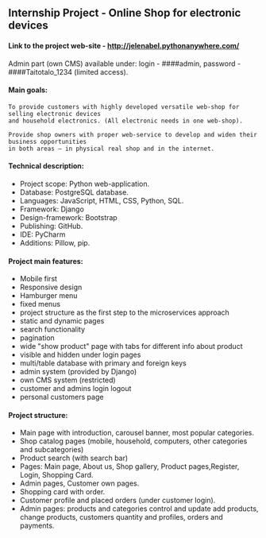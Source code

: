 ## Internship Project - Online Shop for electronic devices​
#### Link to the project web-site - http://jelenabel.pythonanywhere.com/
Admin part (own CMS) available under: 
login - ####admin, 
password - ####Taitotalo_1234 (limited access). 


#### Main goals: ​

```
To provide customers with highly developed versatile web-shop for selling electronic devices 
and household electronics. (All electronic needs in one web-shop). ​
​
Provide shop owners with proper web-service to develop and widen their business opportunities 
in both areas – in physical real shop and in the internet. ​
```

#### Technical description: 
- Project scope: Python web-application. ​
- Database: PostgreSQL database. ​
- Languages: JavaScript, HTML, CSS, Python, SQL. ​
- Framework: Django ​
- Design-framework: Bootstrap ​
- Publishing:  GitHub.​
- IDE: PyCharm​
- Additions: Pillow, pip.​

#### Project main features:

- Mobile first​
- Responsive design​
- Hamburger menu​
- fixed menus​
- project structure as  the first step to the microservices approach​
- static and dynamic pages​
- search functionality
- pagination
- wide "show product" page with tabs for different info about product
- visible and hidden under login pages​
- multi/table database with primary and foreign keys​
- admin system (provided by Django)​
- own CMS system (restricted)​
- customer and admins login logout​
- personal customers page​


#### Project structure:
- Main page with introduction, carousel banner, most popular categories.   ​
​
- Shop catalog pages (mobile, household, computers, other categories and subcategories)​
​
- Product search (with search bar)​
​
- Pages: Main page, About us, Shop gallery, Product pages,Register, Login, Shopping Card.
- Admin pages, Customer own pages. ​
​
- Shopping card with order. ​
​
- Customer profile and placed orders (under customer login). ​
​
- Admin pages: products and categories control and update add products, change products, customers quantity and profiles, orders and payments. ​
​


​

